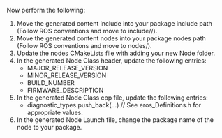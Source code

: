 Now perform the following:
1. Move the generated content include into your package include path (Follow ROS conventions and move to include/<PackageName>/).
2. Move the generated content nodes into your package nodes path (Follow ROS conventions and move to nodes/<PackageName>).
3. Update the nodes CMakeLists file with adding your new Node folder.
4. In the generated Node Class header, update the following entries: 
    * MAJOR_RELEASE_VERSION
    * MINOR_RELEASE_VERSION
    * BUILD_NUMBER
    * FIRMWARE_DESCRIPTION
5. In the generated Node Class cpp file, update the following entries:
    * diagnostic_types.push_back(...) // See eros_Definitions.h for appropriate values.
6. In the generated Node Launch file, change the package name of the node to your package.
